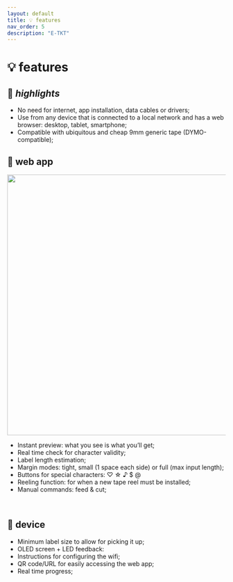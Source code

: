```yaml
---
layout: default
title: 💡 features
nav_order: 5
description: "E-TKT"
---
```


# 💡 **features**

## 🌟 *highlights*
- No need for internet, app installation, data cables or drivers;
- Use from any device that is connected to a local network and has a web browser: desktop, tablet, smartphone;
- Compatible with ubiquitous and cheap 9mm generic tape (DYMO-compatible);

## 📱 web app
<img src="https://user-images.githubusercontent.com/15098003/171068984-5492a5b2-0eec-4714-9bf8-0055f606ac5b.gif" height="600">

- Instant preview: what you see is what you’ll get;
- Real time check for character validity;
- Label length estimation;
- Margin modes: tight, small (1 space each side) or full (max input length);
- Buttons for special characters: ♡  ☆  ♪  $ @
- Reeling function: for when a new tape reel must be installed;
- Manual commands: feed & cut;

<br>

## 🔌 device

- Minimum label size to allow for picking it up;
- OLED screen + LED feedback:
- Instructions for configuring the wifi;
- QR code/URL for easily accessing the web app;
- Real time progress;

<br>

